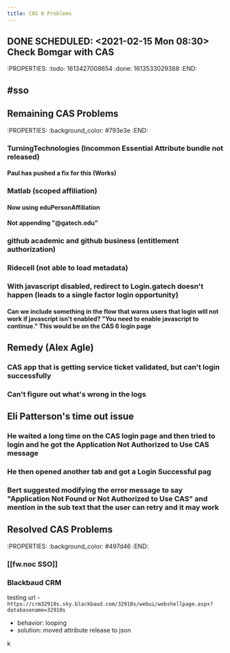 ```yaml
---
title: CAS 6 Problems
---
```


## DONE SCHEDULED: <2021-02-15 Mon 08:30> Check Bomgar with CAS
:PROPERTIES:
:todo: 1613427008654
:done: 1613533029388
:END:
## #sso
## Remaining CAS Problems
:PROPERTIES:
:background_color: #793e3e
:END:
### TurningTechnologies (Incommon Essential Attribute bundle not released)
#### Paul has pushed a fix for this (Works)
### Matlab (scoped affiliation)
#### Now using eduPersonAffiliation
#### Not appending "@gatech.edu"
### github academic and github business (entitlement authorization)
### Ridecell (not able to load metadata)
### With javascript disabled, redirect to Login.gatech doesn't happen (leads to a single factor login opportunity)
#### Can we include something in the flow that warns users that login will not work if javascript isn't enabled? "You need to enable javascript to continue."  This would be on the CAS 6 login page
## Remedy (Alex Agle)
### CAS app that is getting service ticket validated, but can't login successfully
### Can't figure out what's wrong in the logs
## Eli Patterson's time out issue
### He waited a long time on the CAS login page and then tried to login and he got the Application Not Authorized to Use CAS message
### He then opened another tab and got a Login Successful pag
### Bert suggested modifying the error message to say "Application Not Found or Not Authorized to Use CAS" and mention in the sub text that the user can retry and it may work
## Resolved CAS Problems
:PROPERTIES:
:background_color: #497d46
:END:
### [[fw.noc SSO]]
### Blackbaud CRM
testing url - 
` https://crm32910s.sky.blackbaud.com/32910s/webui/webshellpage.aspx?databasename=32910s `
- behavior: looping
- solution: moved attribute release to json

k